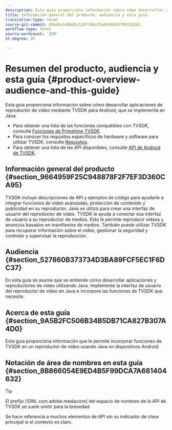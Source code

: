 ```yaml
---
description: Esta guía proporciona información sobre cómo desarrollar aplicaciones de reproductor de vídeo mediante TVSDK para Android, que se implementa en Java.
title: Información general del producto, audiencia y esta guía
translation-type: tm+mt
source-git-commit: 89bdda1d4bd5c126f19ba75a819942df901183d1
workflow-type: tm+mt
source-wordcount: '259'
ht-degree: 0%

---
```



# Resumen del producto, audiencia y esta guía {#product-overview-audience-and-this-guide}

Esta guía proporciona información sobre cómo desarrollar aplicaciones de reproductor de vídeo mediante TVSDK para Android, que se implementa en Java.

<!--<a id="section_FC24E86A2E6442B8A3769160769BBDFA"></a>-->

* Para obtener una lista de las funciones compatibles con TVSDK, consulte [Funciones de Primetime TVSDK](../../tvsdk-2.7-for-android/overview-prod-audience-guide/c-psdk-android-2.7-overview-of-the-player.md).
* Para conocer los requisitos específicos de hardware y software para utilizar TVSDK, consulte [Requisitos](../../tvsdk-2.7-for-android/c-psdk-android-2.7-requirements.md).
* Para obtener una lista de las API disponibles, consulte [API de Android de TVSDK](https://help.adobe.com/en_US/primetime/api/psdk/javadoc_2.7/).

## Información general del producto {#section_9664959F25C948878F2F7EF3D360CA95}

TVSDK incluye descripciones de API y ejemplos de código para ayudarle a integrar funciones de vídeo avanzadas, protección de contenido y publicidad en su reproductor. Java se utiliza para crear una interfaz de usuario del reproductor de vídeo. TVSDK le ayuda a conectar esa interfaz de usuario a su reproductor de medios. Esto le permite reproducir vídeos y anuncios basados en manifiestos de medios. También puede utilizar TVSDK para recuperar información sobre el vídeo, gestionar la seguridad y controlar y supervisar la reproducción.

## Audiencia {#section_527860B373734D3BA89FCF5EC1F6DC37}

En esta guía se asume que se entiende cómo desarrollar aplicaciones y reproductores de vídeo utilizando Java. Implemente la interfaz de usuario del reproductor de vídeo en Java e incorpore las funciones de TVSDK que necesite.

## Acerca de esta guía {#section_9A5B2FC506B34B5DB71CA827B307A4D0}

Esta guía proporciona información que le permite incorporar funciones de TVSDK en un reproductor de vídeo usando Java en dispositivos Android.

## Notación de área de nombres en esta guía {#section_8B866054E9ED4B5F99DCA7A681404632}

>[!TIP]
>
>El prefijo [!DNL com.adobe.mediacore] del espacio de nombres de la API de TVSDK se suele omitir para la brevedad.
>
>Se hace referencia a muchos elementos de API sin su indicador de clase principal si el contexto es claro.